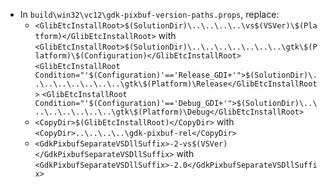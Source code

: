  * In `build\win32\vc12\gdk-pixbuf-version-paths.props`, replace:
	* `<GlibEtcInstallRoot>$(SolutionDir)\..\..\..\..\vs$(VSVer)\$(Platform)</GlibEtcInstallRoot>` with
`<GlibEtcInstallRoot>$(SolutionDir)\..\..\..\..\..\..\..\gtk\$(Platform)\$(Configuration)</GlibEtcInstallRoot>`
`<GlibEtcInstallRoot Condition="'$(Configuration)'=='Release_GDI+'">$(SolutionDir)\..\..\..\..\..\..\..\gtk\$(Platform)\Release</GlibEtcInstallRoot>`
`<GlibEtcInstallRoot Condition="'$(Configuration)'=='Debug_GDI+'">$(SolutionDir)\..\..\..\..\..\..\..\gtk\$(Platform)\Debug</GlibEtcInstallRoot>`
	* `<CopyDir>$(GlibEtcInstallRoot)</CopyDir>` with
`<CopyDir>..\..\..\..\gdk-pixbuf-rel</CopyDir>`
	* `<GdkPixbufSeparateVSDllSuffix>-2-vs$(VSVer)</GdkPixbufSeparateVSDllSuffix>` with
`<GdkPixbufSeparateVSDllSuffix>-2.0</GdkPixbufSeparateVSDllSuffix>`
